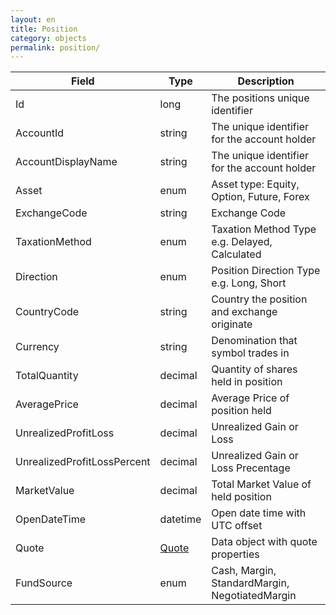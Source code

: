 ```yaml
---
layout: en
title: Position
category: objects
permalink: position/
---
```


| Field                 | Type    | Description |
| --------------------- | ------- | ----------- |
| Id                    | long    | The positions unique identifier |
| AccountId             | string  | The unique identifier for the account holder |
| AccountDisplayName    | string  | The unique identifier for the account holder |
| Asset                 | enum    | Asset type: Equity, Option, Future, Forex |
| ExchangeCode          | string  | Exchange Code |
| TaxationMethod        | enum    | Taxation Method Type e.g. Delayed, Calculated |
| Direction             | enum    | Position Direction Type e.g. Long, Short |
| CountryCode           | string  | Country the position and exchange originate |
| Currency              | string  | Denomination that symbol trades in |
| TotalQuantity         | decimal | Quantity of shares held in position |
| AveragePrice          | decimal | Average Price of position held |
| UnrealizedProfitLoss  | decimal | Unrealized Gain or Loss |
| UnrealizedProfitLossPercent       | decimal | Unrealized Gain or Loss Precentage |
| MarketValue           | decimal | Total Market Value of held position |
| OpenDateTime          | datetime | Open date time with UTC offset |
| Quote                 | [Quote](../quote) | Data object with quote properties |
| FundSource            | enum | Cash, Margin, StandardMargin, NegotiatedMargin |

